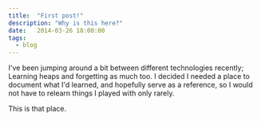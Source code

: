 ```yaml
---
title:  "First post!"
description: "Why is this here?"
date:   2014-03-26 18:00:00
tags: 
  - blog
---
```


I've been jumping around a bit between different technologies recently; Learning heaps and forgetting as much too. I decided I needed a place to document what I'd learned, and hopefully serve as a reference, so I would not have to relearn things I played with only rarely.

This is that place.
